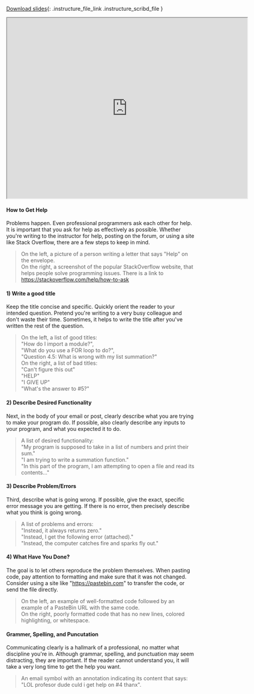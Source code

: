 
[Download slides](https://udel.instructure.com/files/74598973/download){: .instructure_file_link .instructure_scribd_file }


<iframe style="width: 640px; height: 480px;" width="300" height="150" allowfullscreen="allowfullscreen" webkitallowfullscreen="webkitallowfullscreen" mozallowfullscreen="mozallowfullscreen"
title="Introduction.pdf"
src="https://www.youtube.com/embed/mn3NfR9zR1g?feature=oembed&amp;rel=0" 
></iframe>


#### How to Get Help

Problems happen.
Even professional programmers ask each other for help.
It is important that you ask for help as effectively as possible.
Whether you're writing to the instructor for help, posting on the forum, or using a site like Stack Overflow, there are a few steps to keep in mind.

> On the left, a picture of a person writing a letter that says "Help" on the envelope.  
> On the right, a screenshot of the popular StackOverflow website, that helps people solve programming issues. There is a link to <https://stackoverflow.com/help/how-to-ask>

#### 1) Write a good title

Keep the title concise and specific.
Quickly orient the reader to your intended question.
Pretend you're writing to a very busy colleague and don't waste their time.
Sometimes, it helps to write the title after you've written the rest of the question.

> On the left, a list of good titles:  
> "How do I import a module?",  
> "What do you use a FOR loop to do?",  
> "Question 4.5: What is wrong with my list summation?"  
> On the right, a list of bad titles:  
> "Can't figure this out"  
> "HELP"  
> "I GIVE UP"  
> "What's the answer to #5?"


#### 2) Describe Desired Functionality

Next, in the body of your email or post, clearly describe what you are trying to make your program do.
If possible, also clearly describe any inputs to your program, and what you expected it to do.

> A list of desired functionality:  
> "My program is supposed to take in a list of numbers and print their sum."  
> "I am trying to write a summation function."  
> "In this part of the program, I am attempting to open a file and read its contents..."

#### 3) Describe Problem/Errors

Third, describe what is going wrong.
If possible, give the exact, specific error message you are getting.
If there is no error, then precisely describe what you think is going wrong.

> A list of problems and errors:  
> "Instead, it always returns zero."  
> "Instead, I get the following error (attached)."  
> "Instead, the computer catches fire and sparks fly out."

#### 4) What Have You Done?

The goal is to let others reproduce the problem themselves.
When pasting code, pay attention to formatting and make sure that it was not changed.
Consider using a site like "https://pastebin.com" to transfer the code, or send the file directly.

> On the left, an example of well-formatted code followed by an example of a PasteBin URL with the same code.  
> On the right, poorly formatted code that has no new lines, colored highlighting, or whitespace.

#### Grammer, Spelling, and Puncutation

Communicating clearly is a hallmark of a professional, no matter what discipline you're in.
Although grammar, spelling, and punctuation may seem distracting, they are important.
If the reader cannot understand you, it will take a very long time to get the help you want.

> An email symbol with an annotation indicating its content that says: "LOL profesor dude culd i get help on #4 thanx".
